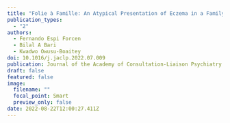 ```yaml
---
title: "Folie à Famille: An Atypical Presentation of Eczema in a Family"
publication_types:
  - "2"
authors:
  - Fernando Espi Forcen
  - Bilal A Bari
  - Kwadwo Owusu-Boaitey
doi: 10.1016/j.jaclp.2022.07.009
publication: Journal of the Academy of Consultation-Liaison Psychiatry
draft: false
featured: false
image:
  filename: ""
  focal_point: Smart
  preview_only: false
date: 2022-08-22T12:00:27.411Z
---
```

